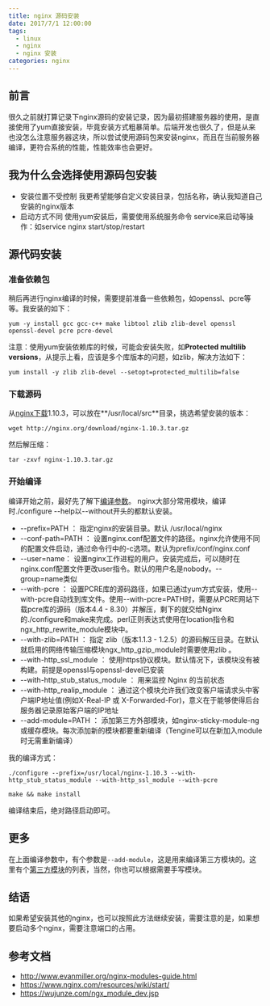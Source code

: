 ```yaml
---
title: nginx 源码安装
date: 2017/7/1 12:00:00
tags:
  - linux
  - nginx
  - nginx 安装
categories: nginx
---
```


## 前言
很久之前就打算记录下nginx源码的安装记录，因为最初搭建服务器的使用，是直接使用了yum直接安装，毕竟安装方式粗暴简单。后端开发也很久了，但是从来也没怎么注意服务器这块，所以尝试使用源码包来安装nginx，而且在当前服务器编译，更符合系统的性能，性能效率也会更好。

## 我为什么会选择使用源码包安装
- 安装位置不受控制
  我更希望能够自定义安装目录，包括名称，确认我知道自己安装的nginx版本
- 启动方式不同
  使用yum安装后，需要使用系统服务命令 service来启动等操作：如service nginx start/stop/restart

<!-- more -->

## 源代码安装
### 准备依赖包
稍后再进行nginx编译的时候，需要提前准备一些依赖包，如openssl、pcre等等。我安装的如下：
```
yum -y install gcc gcc-c++ make libtool zlib zlib-devel openssl openssl-devel pcre pcre-devel
```

注意：使用yum安装依赖库的时候，可能会安装失败，如**Protected multilib versions**，从提示上看，应该是多个库版本的问题，如zlib，解决方法如下：
```
yum install -y zlib zlib-devel --setopt=protected_multilib=false
```

### 下载源码
从[nginx下载](http://nginx.org/en/download.html)1.10.3，可以放在**/usr/local/src**目录，挑选希望安装的版本：
```
wget http://nginx.org/download/nginx-1.10.3.tar.gz
```

然后解压缩：
```
tar -zxvf nginx-1.10.3.tar.gz
```

### 开始编译
编译开始之前，最好先了解下[编译参数](https://segmentfault.com/a/1190000002797601)。
nginx大部分常用模块，编译时./configure --help以--without开头的都默认安装。
  - --prefix=PATH ： 指定nginx的安装目录。默认 /usr/local/nginx
  - --conf-path=PATH ： 设置nginx.conf配置文件的路径。nginx允许使用不同的配置文件启动，通过命令行中的-c选项。默认为prefix/conf/nginx.conf
  - --user=name： 设置nginx工作进程的用户。安装完成后，可以随时在nginx.conf配置文件更改user指令。默认的用户名是nobody。--group=name类似
  - --with-pcre ： 设置PCRE库的源码路径，如果已通过yum方式安装，使用--with-pcre自动找到库文件。使用--with-pcre=PATH时，需要从PCRE网站下载pcre库的源码（版本4.4 - 8.30）并解压，剩下的就交给Nginx的./configure和make来完成。perl正则表达式使用在location指令和 ngx_http_rewrite_module模块中。
  - --with-zlib=PATH ： 指定 zlib（版本1.1.3 - 1.2.5）的源码解压目录。在默认就启用的网络传输压缩模块ngx_http_gzip_module时需要使用zlib 。
  - --with-http_ssl_module ： 使用https协议模块。默认情况下，该模块没有被构建。前提是openssl与openssl-devel已安装
  - --with-http_stub_status_module ： 用来监控 Nginx 的当前状态
  - --with-http_realip_module ： 通过这个模块允许我们改变客户端请求头中客户端IP地址值(例如X-Real-IP 或 X-Forwarded-For)，意义在于能够使得后台服务器记录原始客户端的IP地址
  - --add-module=PATH ： 添加第三方外部模块，如nginx-sticky-module-ng或缓存模块。每次添加新的模块都要重新编译（Tengine可以在新加入module时无需重新编译）

我的编译方式：
```
./configure --prefix=/usr/local/nginx-1.10.3 --with-http_stub_status_module --with-http_ssl_module --with-pcre

make && make install
```
编译结束后，绝对路径启动即可。

## 更多
在上面编译参数中，有个参数是`--add-module`，这是用来编译第三方模块的。这里有个[第三方模块](https://www.nginx.com/resources/wiki/modules/index.html)的列表，当然，你也可以根据需要手写模块。

## 结语
如果希望安装其他的nginx，也可以按照此方法继续安装，需要注意的是，如果想要启动多个nginx，需要注意端口的占用。

## 参考文档
- http://www.evanmiller.org/nginx-modules-guide.html
- https://www.nginx.com/resources/wiki/start/
- https://wujunze.com/ngx_module_dev.jsp